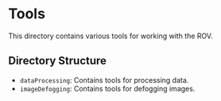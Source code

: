 # Tools

This directory contains various tools for working with the ROV.

## Directory Structure

- `dataProcessing`: Contains tools for processing data.
- `imageDefogging`: Contains tools for defogging images.
